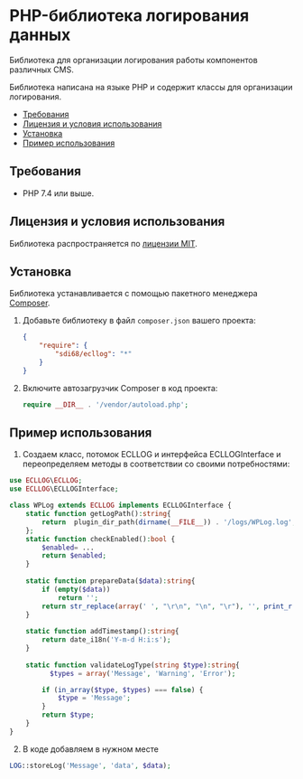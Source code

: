 # PHP-библиотека логирования данных

Библиотека для организации логирования работы компонентов различных CMS.

Библиотека написана на языке PHP и содержит классы для организации логирования.

* [Требования](#Требования)
* [Лицензия и условия использования](#Лицензия-и-условия-использования)
* [Установка](#Установка)
* [Пример использования](#Пример-использования)

## Требования

* PHP 7.4 или выше.

## Лицензия и условия использования

Библиотека распространяется по [лицензии MIT](LICENSE.txt).

## Установка

Библиотека устанавливается с помощью пакетного менеджера [Composer](https://getcomposer.org).

1. Добавьте библиотеку в файл `composer.json` вашего проекта:

   ```json
   {
       "require": {
           "sdi68/ecllog": "*"
       }
   }
   ```

2. Включите автозагрузчик Composer в код проекта:

   ```php
   require __DIR__ . '/vendor/autoload.php';
   ```   

## Пример использования

1. Создаем класс, потомок ECLLOG и интерфейса ECLLOGInterface и переопределяем методы в соответствии со своими потребностями:

```php
use ECLLOG\ECLLOG;
use ECLLOG\ECLLOGInterface;

class WPLog extends ECLLOG implements ECLLOGInterface {
    static function getLogPath():string{
        return  plugin_dir_path(dirname(__FILE__)) . '/logs/WPLog.log';
    };
    static function checkEnabled():bool {
        $enabled= ...
        return $enabled;
    }
    
    static function prepareData($data):string{
        if (empty($data))
            return '';
        return str_replace(array(' ', "\r\n", "\n", "\r"), '', print_r($data, true));
    }
    
    static function addTimestamp():string{
        return date_i18n('Y-m-d H:i:s');
    }
    
    static function validateLogType(string $type):string{
          $types = array('Message', 'Warning', 'Error');

        if (in_array($type, $types) === false) {
            $type = 'Message';
        }
        return $type;
    }
}
```
2. В коде добавляем в нужном месте
```php
LOG::storeLog('Message', 'data', $data);
```